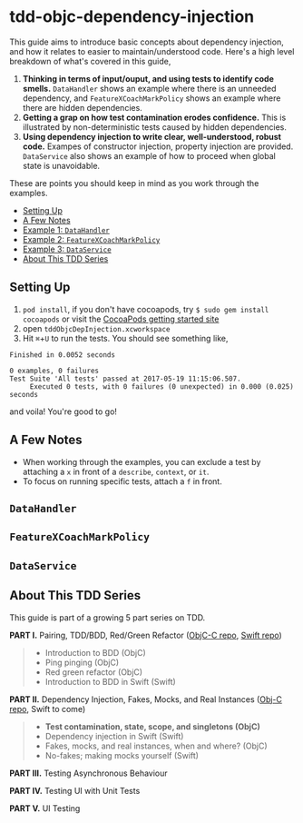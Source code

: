 # tdd-objc-dependency-injection

This guide aims to introduce basic concepts about dependency injection, and how it relates to easier to maintain/understood code.  Here's a high level breakdown of what's covered in this guide,

1. **Thinking in terms of input/ouput, and using tests to identify code smells.**  `DataHandler` shows an example where there is an unneeded dependency, and `FeatureXCoachMarkPolicy` shows an example where there are hidden dependencies.
2. **Getting a grap on how test contamination erodes confidence.**  This is illustrated by non-deterministic tests caused by hidden dependencies.
3. **Using dependency injection to write clear, well-understood, robust code.**  Exampes of constructor injection, property injection are provided.  `DataService` also shows an example of how to proceed when global state is unavoidable.

These are points you should keep in mind as you work through the examples.

- [Setting Up](#setting-up)
- [A Few Notes](#a-few-notes)
- [Example 1:  `DataHandler`](#datahandler)
- [Example 2:  `FeatureXCoachMarkPolicy`](#featurexcoachmarkpolicy)
- [Example 3:  `DataService`](#dataservice)
- [About This TDD Series](#about-this-tdd-series)

## Setting Up

1. `pod install`, if you don't have cocoapods, try `$ sudo gem install cocoapods` or visit the [CocoaPods getting started site](https://guides.cocoapods.org/using/getting-started.html)
2. open `tddObjcDepInjection.xcworkspace`
3. Hit `⌘`+`U` to run the tests.  You should see something like,
```
Finished in 0.0052 seconds

0 examples, 0 failures
Test Suite 'All tests' passed at 2017-05-19 11:15:06.507.
	 Executed 0 tests, with 0 failures (0 unexpected) in 0.000 (0.025) seconds
```

and voila!  You're good to go!

## A Few Notes

- When working through the examples, you can exclude a test by attaching a `x` in front of a `describe`, `context`, or `it`.
- To focus on running specific tests, attach a `f` in front.

## `DataHandler`


## `FeatureXCoachMarkPolicy`


## `DataService`


## About This TDD Series

This guide is part of a growing 5 part series on TDD.

**PART I.**  Pairing, TDD/BDD, Red/Green Refactor ([ObjC-C repo](https://github.com/connected-swu/tdd-objc-barebone), [Swift repo](https://github.com/connected-swu/tdd-swift-barebone))
> - Introduction to BDD (ObjC)
> - Ping pinging (ObjC)
> - Red green refactor (ObjC)
> - Introduction to BDD in Swift (Swift)


**PART II.**  Dependency Injection, Fakes, Mocks, and Real Instances ([Obj-C repo](https://github.com/connected-swu/tdd-objc-dependency-injection), Swift to come)
> - **Test contamination, state, scope, and singletons (ObjC)**
> - Dependency injection in Swift (Swift)
> - Fakes, mocks, and real instances, when and where? (ObjC)
> - No-fakes; making mocks yourself (Swift)

**PART III.**  Testing Asynchronous Behaviour

**PART IV.**  Testing UI with Unit Tests

**PART V.**  UI Testing



